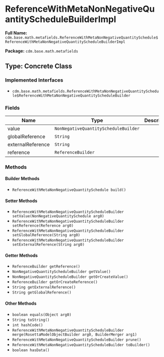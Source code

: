 # ReferenceWithMetaNonNegativeQuantityScheduleBuilderImpl

**Full Name:** `cdm.base.math.metafields.ReferenceWithMetaNonNegativeQuantitySchedule$ReferenceWithMetaNonNegativeQuantityScheduleBuilderImpl`

**Package:** `cdm.base.math.metafields`

## Type: Concrete Class

### Implemented Interfaces

- `cdm.base.math.metafields.ReferenceWithMetaNonNegativeQuantitySchedule$ReferenceWithMetaNonNegativeQuantityScheduleBuilder`

### Fields

| Name | Type | Description |
|------|------|-------------|
| value | `NonNegativeQuantityScheduleBuilder` |  |
| globalReference | `String` |  |
| externalReference | `String` |  |
| reference | `ReferenceBuilder` |  |

### Methods

#### Builder Methods

- `ReferenceWithMetaNonNegativeQuantitySchedule build()`

#### Setter Methods

- `ReferenceWithMetaNonNegativeQuantityScheduleBuilder setValue(NonNegativeQuantitySchedule arg0)`
- `ReferenceWithMetaNonNegativeQuantityScheduleBuilder setReference(Reference arg0)`
- `ReferenceWithMetaNonNegativeQuantityScheduleBuilder setGlobalReference(String arg0)`
- `ReferenceWithMetaNonNegativeQuantityScheduleBuilder setExternalReference(String arg0)`

#### Getter Methods

- `ReferenceBuilder getReference()`
- `NonNegativeQuantityScheduleBuilder getValue()`
- `NonNegativeQuantityScheduleBuilder getOrCreateValue()`
- `ReferenceBuilder getOrCreateReference()`
- `String getExternalReference()`
- `String getGlobalReference()`

#### Other Methods

- `boolean equals(Object arg0)`
- `String toString()`
- `int hashCode()`
- `ReferenceWithMetaNonNegativeQuantityScheduleBuilder merge(RosettaModelObjectBuilder arg0, BuilderMerger arg1)`
- `ReferenceWithMetaNonNegativeQuantityScheduleBuilder prune()`
- `ReferenceWithMetaNonNegativeQuantityScheduleBuilder toBuilder()`
- `boolean hasData()`

